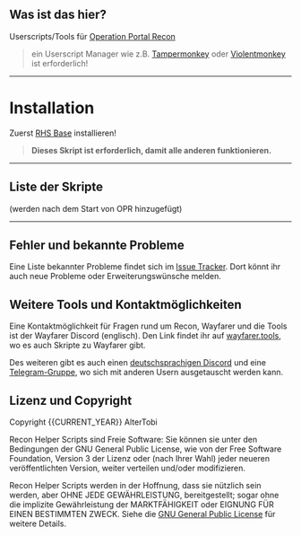 ## Was ist das hier?
Userscripts/Tools für [Operation Portal Recon](https://opr.ingress.com/)
> ein Userscript Manager wie z.B. [Tampermonkey](https://tampermonkey.net/) oder [Violentmonkey](https://violentmonkey.github.io/) ist erforderlich!

---

# Installation
Zuerst [RHS Base](rhs-base.user.js) installieren!
> **Dieses Skript ist erforderlich, damit alle anderen funktionieren.**

---

## Liste der Skripte
(werden nach dem Start von OPR hinzugefügt)

---

## Fehler und bekannte Probleme

Eine Liste bekannter Probleme findet sich im [Issue Tracker](https://github.com/AlterTobi/Recon-Helper-Scripts/issues).
Dort könnt ihr auch neue Probleme oder Erweiterungswünsche melden.

## Weitere Tools und Kontaktmöglichkeiten

Eine Kontaktmöglichkeit für Fragen rund um Recon, Wayfarer und die Tools ist der Wayfarer Discord (englisch).
Den Link findet ihr auf [wayfarer.tools](https://wayfarer.tools/), wo es auch Skripte zu Wayfarer gibt.

Des weiteren gibt es auch einen [deutschsprachigen Discord](https://discord.gg/9m2WvAC8N9) und eine [Telegram-Gruppe](https://t.me/wayfarerdach), wo sich mit anderen Usern ausgetauscht werden kann.

## Lizenz und Copyright

Copyright {{CURRENT_YEAR}} AlterTobi

Recon Helper Scripts sind Freie Software: Sie können sie unter den Bedingungen
der GNU General Public License, wie von der Free Software Foundation,
Version 3 der Lizenz oder (nach Ihrer Wahl) jeder neueren
veröffentlichten Version, weiter verteilen und/oder modifizieren.

Recon Helper Scripts werden in der Hoffnung, dass sie nützlich sein werden, aber
OHNE JEDE GEWÄHRLEISTUNG, bereitgestellt; sogar ohne die implizite
Gewährleistung der MARKTFÄHIGKEIT oder EIGNUNG FÜR EINEN BESTIMMTEN ZWECK.
Siehe die [GNU General Public License](LICENSE.txt) für weitere Details.
